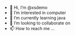 - 👋 Hi, I’m @xsdemo
- 👀 I’m interested in computer
- 🌱 I’m currently learning java
- 💞️ I’m looking to collaborate on 
- 📫 How to reach me ...

<!---
xsdemo/xsdemo is a ✨ special ✨ repository because its `README.md` (this file) appears on your GitHub profile.
You can click the Preview link to take a look at your changes.
--->
